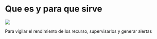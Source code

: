 <h1> Que es y para que sirve </h1>
<img src="Azure Monitor/azure-monitor.png">
<p> Para vigilar el rendimiento de los recurso, supervisarlos y generar alertas</p>

